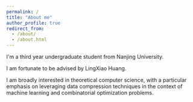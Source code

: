 ```yaml
---
permalink: /
title: "About me"
author_profile: true
redirect_from: 
  - /about/
  - /about.html
---
```


I'm a third year undergraduate student from Nanjing University.

I am fortunate to be advised by LingXiao Huang.

I am broadly interested in theoretical computer science, with a particular emphasis on leveraging data compression techniques in the context of machine learning and combinatorial optimization problems.
